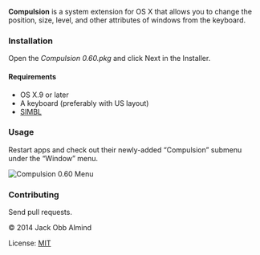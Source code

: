 **Compulsion** is a system extension for OS X that allows you to change the position, size, level, and other attributes of windows from the keyboard.


### Installation

Open the *Compulsion 0.60.pkg* and click Next in the Installer.

<!--If you already have SIMBL installed it will be upgraded to the version shipping with Compulsion.-->


#### Requirements

* OS X.9 or later
* A keyboard (preferably with US layout)
* [SIMBL](http://culater.net/software/SIMBL/SIMBL.php)


### Usage

Restart apps and check out their newly-added “Compulsion” submenu under the “Window” menu.

![Compulsion 0.60 Menu](https://raw.github.com/almind/Compulsion/master/Releases/0.60%20Compulsion%20Menu.png)


### Contributing

Send pull requests.

  
  

© 2014 Jack Obb Almind

License: [MIT](http://opensource.org/licenses/MIT)

